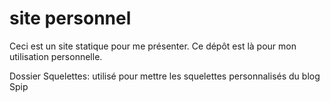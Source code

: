 # site personnel
Ceci est un site statique pour me présenter. Ce dépôt est là pour mon utilisation personnelle.

Dossier Squelettes: utilisé pour mettre les squelettes personnalisés du blog Spip
